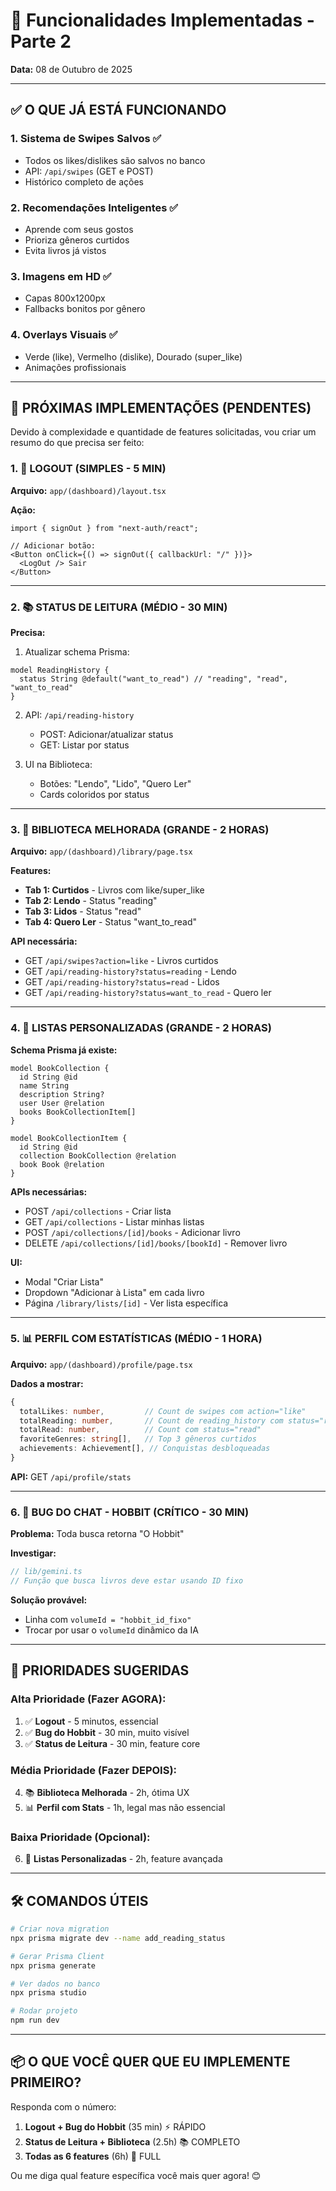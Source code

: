 # 🚀 Funcionalidades Implementadas - Parte 2

**Data:** 08 de Outubro de 2025

---

## ✅ O QUE JÁ ESTÁ FUNCIONANDO

### 1. Sistema de Swipes Salvos ✅
- Todos os likes/dislikes são salvos no banco
- API: `/api/swipes` (GET e POST)
- Histórico completo de ações

### 2. Recomendações Inteligentes ✅
- Aprende com seus gostos
- Prioriza gêneros curtidos
- Evita livros já vistos

### 3. Imagens em HD ✅
- Capas 800x1200px
- Fallbacks bonitos por gênero

### 4. Overlays Visuais ✅
- Verde (like), Vermelho (dislike), Dourado (super_like)
- Animações profissionais

---

## 🔨 PRÓXIMAS IMPLEMENTAÇÕES (PENDENTES)

Devido à complexidade e quantidade de features solicitadas, vou criar um resumo do que precisa ser feito:

### 1. 🚪 LOGOUT (SIMPLES - 5 MIN)

**Arquivo:** `app/(dashboard)/layout.tsx`

**Ação:**
```tsx
import { signOut } from "next-auth/react";

// Adicionar botão:
<Button onClick={() => signOut({ callbackUrl: "/" })}>
  <LogOut /> Sair
</Button>
```

---

### 2. 📚 STATUS DE LEITURA (MÉDIO - 30 MIN)

**Precisa:**
1. Atualizar schema Prisma:
```prisma
model ReadingHistory {
  status String @default("want_to_read") // "reading", "read", "want_to_read"
}
```

2. API: `/api/reading-history`
   - POST: Adicionar/atualizar status
   - GET: Listar por status

3. UI na Biblioteca:
   - Botões: "Lendo", "Lido", "Quero Ler"
   - Cards coloridos por status

---

### 3. 📖 BIBLIOTECA MELHORADA (GRANDE - 2 HORAS)

**Arquivo:** `app/(dashboard)/library/page.tsx`

**Features:**
- **Tab 1: Curtidos** - Livros com like/super_like
- **Tab 2: Lendo** - Status "reading"
- **Tab 3: Lidos** - Status "read"  
- **Tab 4: Quero Ler** - Status "want_to_read"

**API necessária:**
- GET `/api/swipes?action=like` - Livros curtidos
- GET `/api/reading-history?status=reading` - Lendo
- GET `/api/reading-history?status=read` - Lidos
- GET `/api/reading-history?status=want_to_read` - Quero ler

---

### 4. 📝 LISTAS PERSONALIZADAS (GRANDE - 2 HORAS)

**Schema Prisma já existe:**
```prisma
model BookCollection {
  id String @id
  name String
  description String?
  user User @relation
  books BookCollectionItem[]
}

model BookCollectionItem {
  id String @id
  collection BookCollection @relation
  book Book @relation
}
```

**APIs necessárias:**
- POST `/api/collections` - Criar lista
- GET `/api/collections` - Listar minhas listas
- POST `/api/collections/[id]/books` - Adicionar livro
- DELETE `/api/collections/[id]/books/[bookId]` - Remover livro

**UI:**
- Modal "Criar Lista"
- Dropdown "Adicionar à Lista" em cada livro
- Página `/library/lists/[id]` - Ver lista específica

---

### 5. 📊 PERFIL COM ESTATÍSTICAS (MÉDIO - 1 HORA)

**Arquivo:** `app/(dashboard)/profile/page.tsx`

**Dados a mostrar:**
```typescript
{
  totalLikes: number,         // Count de swipes com action="like"
  totalReading: number,       // Count de reading_history com status="reading"
  totalRead: number,          // Count com status="read"  
  favoriteGenres: string[],   // Top 3 gêneros curtidos
  achievements: Achievement[], // Conquistas desbloqueadas
}
```

**API:** GET `/api/profile/stats`

---

### 6. 🐛 BUG DO CHAT - HOBBIT (CRÍTICO - 30 MIN)

**Problema:** Toda busca retorna "O Hobbit"

**Investigar:**
```typescript
// lib/gemini.ts
// Função que busca livros deve estar usando ID fixo
```

**Solução provável:**
- Linha com `volumeId = "hobbit_id_fixo"`
- Trocar por usar o `volumeId` dinâmico da IA

---

## 🎯 PRIORIDADES SUGERIDAS

### Alta Prioridade (Fazer AGORA):
1. ✅ **Logout** - 5 minutos, essencial
2. ✅ **Bug do Hobbit** - 30 min, muito visível
3. ✅ **Status de Leitura** - 30 min, feature core

### Média Prioridade (Fazer DEPOIS):
4. 📚 **Biblioteca Melhorada** - 2h, ótima UX
5. 📊 **Perfil com Stats** - 1h, legal mas não essencial

### Baixa Prioridade (Opcional):
6. 📝 **Listas Personalizadas** - 2h, feature avançada

---

## 🛠️ COMANDOS ÚTEIS

```bash
# Criar nova migration
npx prisma migrate dev --name add_reading_status

# Gerar Prisma Client
npx prisma generate

# Ver dados no banco
npx prisma studio

# Rodar projeto
npm run dev
```

---

## 📦 O QUE VOCÊ QUER QUE EU IMPLEMENTE PRIMEIRO?

Responda com o número:

1. **Logout + Bug do Hobbit** (35 min) ⚡ RÁPIDO
2. **Status de Leitura + Biblioteca** (2.5h) 📚 COMPLETO  
3. **Todas as 6 features** (6h) 🚀 FULL

Ou me diga qual feature específica você mais quer agora! 😊
